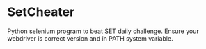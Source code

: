 # SetCheater
Python selenium program to beat SET daily challenge.
Ensure your webdriver is correct version and in PATH system variable.
